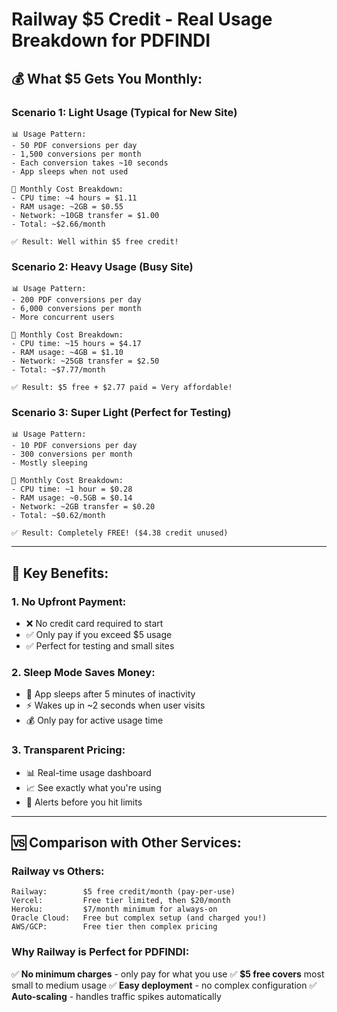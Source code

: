 # Railway $5 Credit - Real Usage Breakdown for PDFINDI

## 💰 What $5 Gets You Monthly:

### **Scenario 1: Light Usage (Typical for New Site)**
```
📊 Usage Pattern:
- 50 PDF conversions per day
- 1,500 conversions per month
- Each conversion takes ~10 seconds
- App sleeps when not used

💸 Monthly Cost Breakdown:
- CPU time: ~4 hours = $1.11
- RAM usage: ~2GB = $0.55
- Network: ~10GB transfer = $1.00
- Total: ~$2.66/month

✅ Result: Well within $5 free credit!
```

### **Scenario 2: Heavy Usage (Busy Site)**
```
📊 Usage Pattern:
- 200 PDF conversions per day
- 6,000 conversions per month
- More concurrent users

💸 Monthly Cost Breakdown:
- CPU time: ~15 hours = $4.17
- RAM usage: ~4GB = $1.10
- Network: ~25GB transfer = $2.50
- Total: ~$7.77/month

✅ Result: $5 free + $2.77 paid = Very affordable!
```

### **Scenario 3: Super Light (Perfect for Testing)**
```
📊 Usage Pattern:
- 10 PDF conversions per day
- 300 conversions per month
- Mostly sleeping

💸 Monthly Cost Breakdown:
- CPU time: ~1 hour = $0.28
- RAM usage: ~0.5GB = $0.14
- Network: ~2GB transfer = $0.20
- Total: ~$0.62/month

✅ Result: Completely FREE! ($4.38 credit unused)
```

---

## 🎯 **Key Benefits:**

### **1. No Upfront Payment:**
- ❌ No credit card required to start
- ✅ Only pay if you exceed $5 usage
- ✅ Perfect for testing and small sites

### **2. Sleep Mode Saves Money:**
- 🛌 App sleeps after 5 minutes of inactivity
- ⚡ Wakes up in ~2 seconds when user visits
- 💰 Only pay for active usage time

### **3. Transparent Pricing:**
- 📊 Real-time usage dashboard
- 📈 See exactly what you're using
- 🚨 Alerts before you hit limits

---

## 🆚 **Comparison with Other Services:**

### **Railway vs Others:**
```
Railway:        $5 free credit/month (pay-per-use)
Vercel:         Free tier limited, then $20/month
Heroku:         $7/month minimum for always-on
Oracle Cloud:   Free but complex setup (and charged you!)
AWS/GCP:        Free tier then complex pricing
```

### **Why Railway is Perfect for PDFINDI:**
✅ **No minimum charges** - only pay for what you use
✅ **$5 free covers** most small to medium usage
✅ **Easy deployment** - no complex configuration
✅ **Auto-scaling** - handles traffic spikes automatically
